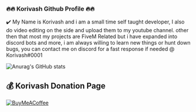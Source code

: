 ### 🔥🔥 Korivash Github Profile 🔥🔥

✔️ My Name is Korivash and i am a small time self taught developer, I also do video editing on the side and upload them to my youtube channel.
other then that most my projects are FiveM Related but i have expanded into discord bots and more, i am always willing to learn new things or hunt down bugs, you can contact me on discord for a fast response if needed @ Korivash#0001 



![Anurag's GitHub stats](https://github-readme-stats.vercel.app/api?username=Korivash&theme=dark&show_icons=true)


 ## 💰 Korivash Donation Page
  [![BuyMeACoffee](https://img.shields.io/badge/Buy%20Me%20a%20Coffee-ffdd00?style=for-the-badge&logo=buy-me-a-coffee&logoColor=black)](https://ko-fi.com/koirvash) 
</p>


<!--
**Korivash/Korivash** is a ✨ _special_ ✨ repository because its `README.md` (this file) appears on your GitHub profile.

Here are some ideas to get you started:

- 🔭 I’m currently working on ...
- 🌱 I’m currently learning ...
- 👯 I’m looking to collaborate on ...
- 🤔 I’m looking for help with ...
- 💬 Ask me about ...
- 📫 How to reach me: ...
- 😄 Pronouns: ...
- ⚡ Fun fact: ...
-->
